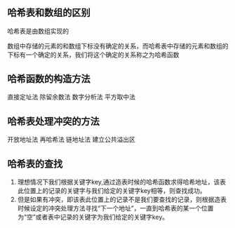#

## 哈希表和数组的区别

哈希表是由数组实现的

数组中存储的元素的和数组下标没有确定的关系，而哈希表中存储的元素和数组的下标有一个确定的关系，我们将这个确定的关系称之为哈希函数

## 哈希函数的构造方法

直接定址法
除留余数法
数字分析法
平方取中法

## 哈希表处理冲突的方法

开放地址法
再哈希法
链地址法
建立公共溢出区

## 哈希表的查找

1. 理想情况下我们根据关键字key,通过造表时候的哈希函数求得哈希地址，该表此位置上的记录的关键字与我们给定的关键字key相等，则查找成功。
2. 但是如果有冲突，即该表此位置上的记录不是我们要查找的记录，则根据造表时候设定的冲突处理方法寻找“下一个地址”，一直到哈希表的某一个位置为“空”或者表中记录的关键字为我们给定的关键字key。
